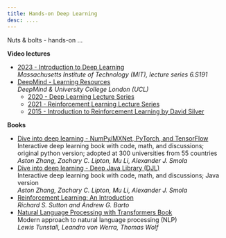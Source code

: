 ```yaml
---
title: Hands-on Deep Learning
desc: ....
---
```



Nuts & bolts - hands-on ...

**Video lectures**

* [2023 - Introduction to Deep Learning](http://introtodeeplearning.com/)
<br>_Massachusetts Institute of Technology (MIT), lecture series 6.S191_
* [DeepMind - Learning Resources](https://deepmind.com/learning-resources)
  <br>_DeepMind & University College London (UCL)_
  * [2020 - Deep Learning Lecture Series](https://deepmind.com/learning-resources/deep-learning-lecture-series-2020)
  * [2021 - Reinforcement Learning Lecture Series](https://deepmind.com/learning-resources/reinforcement-learning-series-2021)
  * [2015 - Introduction to Reinforcement Learning by David Silver](https://deepmind.com/learning-resources/-introduction-reinforcement-learning-david-silver)



**Books**
* [Dive into deep learning - NumPy/MXNet, PyTorch, and TensorFlow](https://d2l.ai/)
  <br>Interactive deep learning book with code, math, and discussions; original python version;
  adopted at 300 universities from 55 countries
  <br>_Aston Zhang, Zachary C. Lipton, Mu Li, Alexander J. Smola_
* [Dive into deep learning - Deep Java Library (DJL)](https://d2l.djl.ai/)
  <br>Interactive deep learning book with code, math, and discussions; Java version
  <br>_Aston Zhang, Zachary C. Lipton, Mu Li, Alexander J. Smola_
* [Reinforcement Learning: An Introduction](https://web.stanford.edu/class/psych209/Readings/SuttonBartoIPRLBook2ndEd.pdf)
  <br>_Richard S. Sutton and Andrew G. Barto_
* [Natural Language Processing with Transformers Book](https://transformersbook.com/)
  <br>Modern approach to natural language processing (NLP)
  <br>_Lewis Tunstall, Leandro von Werra, Thomas Wolf_



